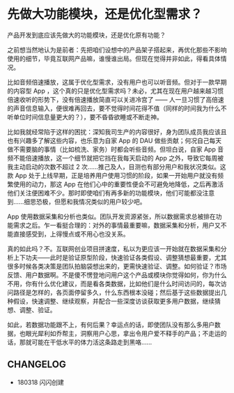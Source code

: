 # 先做大功能模块，还是优化型需求？

产品开发到底应该先做大的功能模块，还是优化原有功能？

之前想当然地认为是前者：先把咱们设想中的产品架子搭起来，再优化那些不影响使用的细节，毕竟互联网产品嘛，谁慢谁出局。但现在觉得并非如此，得看具体情况。

比如音频倍速播放，这属于优化型需求，没有用户也可以听音频。但对于一款早期的内容型 App ，这个真的只是优化型需求吗？未必，尤其在现在用户越来越习惯倍速收听的形势下，没有倍速播放简直可以关进冷宫了 —— 人一旦习惯了高倍速的声音信息输入，便很难再回去，要不觉得时间花得不值（同样的时间我为什么不听单位时间信息量更大的？），要不昏昏欲睡或不断走神。

比如我就经常陷于这样的困扰：深知我司生产的内容很好，身为团队成员我应该且也有兴趣多了解这些内容，也乐意为自家 App 的 DAU 做些贡献；何况自己每天做不需要脑的事情（比如梳洗、家务）时都会听些音频。但坦白说，自家 App 音频不能倍速播放，这一个细节就把它挡在我每天启动的 App 之外，导致它每周被我主动启动的次数不超过 2 次……推己及人，目测也有部分用户和我状况类似。这款 App 处于上线早期，正是培养用户使用习惯的阶段，如果一开始用户就没有频繁使用的动力，那这 App 在他们心中的重要性便会不可避免地降低，之后再激活他们关注便困难不少。那时即使咱们有再多新的功能模块，他们可能都没注意到……细思恐极，但愿和我情况类似的用户较少吧。

App 使用数据采集和分析也类似。团队开发资源紧张，所以数据需求总被排在功能需求之后。乍一看挺合理的：对外的事情最重要嘛，数据采集和分析，用户又不能直接感受到，上得慢点或不用心也没关系。

真的如此吗？不。互联网创业项目拼速度，私以为更应该一开始就在数据采集和分析上下功夫——此时是验证原型阶段，快速验证各类假设、调整猜想最重要，尤其很多时候各类决策是团队拍脑袋想出来的，更需快速验证、调整。如何验证？市场反馈、用户数据啊。不是傻不愣登地问用户这个产品或模块你觉得如何，你为什么不用，你有什么优化建议，而是看各类数据，比如他们是什么时间访问的，每次访问路径是怎样的，各页面停留多久，什么东西根本没碰；然后基于这些数据提出几种假设，快速调整、继续观察，并配合一些深度访谈获取更多用户数据，继续猜想、调整、验证。

如此，若数据功能跟不上，有何后果？幸运点的话，即使团队没有那么多用户数据，也眼光犀利如乔帮主，洞察用户心思，拿出令用户爱不释手的产品；不走运的话，那就可能在干低水平的体力活这条路走到黑咯……

## CHANGELOG

* 180318 闪闪创建

